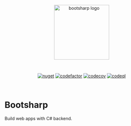 <p align="center">
  <a href="https://bootsharp.com" target="_blank" rel="noopener noreferrer">
    <img width="180" src="https://raw.githubusercontent.com/Elringus/DotNetJs/feat/desc/Assets/PackageIcon.svg" alt="bootsharp logo">
  </a>
</p>
<br/>
<p align="center">
  <a href="https://www.nuget.org/packages/DotNetJs"><img src="https://img.shields.io/nuget/v/DotNetJs" alt="nuget"></a>
  <a href="https://codefactor.io/repository/github/elringus/dotnetjs/overview/main"><img src="https://codefactor.io/repository/github/elringus/dotnetjs/badge/main" alt="codefactor"></a>
  <a href="https://codecov.io/gh/Elringus/DotNetJs/branch/main/graph/badge.svg?token=AAhei51ETt"><img src="https://codecov.io/gh/Elringus/DotNetJs" alt="codecov"></a>
  <a href="https://github.com/Elringus/DotNetJs/actions/workflows/codeql.yml"><img src="https://github.com/Elringus/DotNetJs/actions/workflows/codeql.yml/badge.svg" alt="codeql"></a>
</p>
<br/>

# Bootsharp

Build web apps with C# backend.
